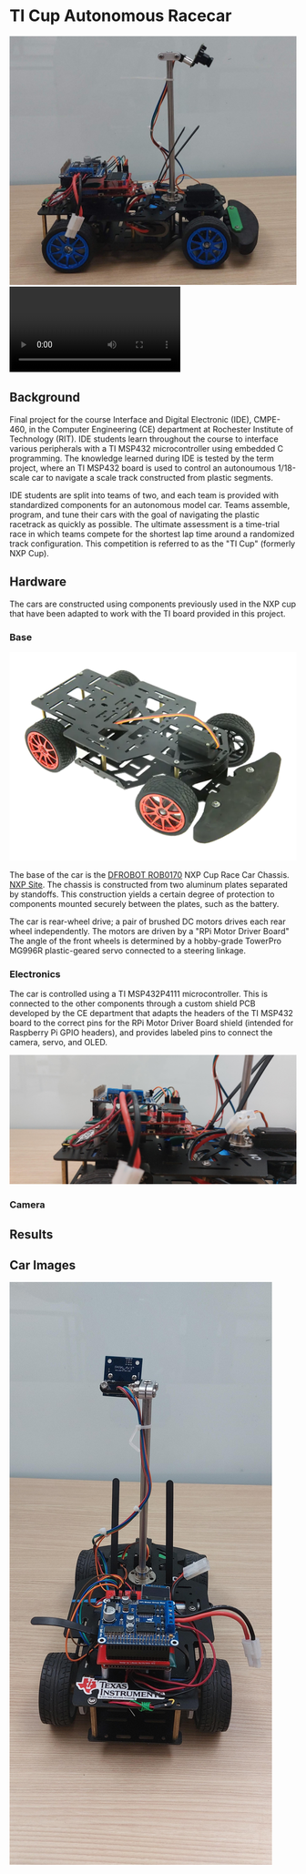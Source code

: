 # TI Cup Autonomous Racecar
![Right Profile View of Car](docs/images/car/car_right_cropped.jpg)
![Figure 8 demo](docs/demo/fig8.mp4)

## Background
Final project for the course Interface and Digital Electronic (IDE), CMPE-460, in the Computer Engineering (CE) department at Rochester Institute of Technology (RIT). IDE students learn throughout the course to interface various peripherals with a TI MSP432 microcontroller using embedded C programming. The knowledge learned during IDE is tested by the term project, where an TI MSP432 board is used to control an autonoumous 1/18-scale car to navigate a scale track constructed from plastic segments.

 IDE students are split into teams of two, and each team is provided with standardized components for an autonomous model car. Teams assemble, program, and tune their cars with the goal of navigating the plastic racetrack as quickly as possible. The ultimate assessment is a time-trial race in which teams compete for the shortest lap time around a randomized track configuration. This competition is referred to as the "TI Cup" (formerly NXP Cup).

## Hardware
The cars are constructed using components previously used in the NXP cup that have been adapted to work with the TI board provided in this project.

### Base
![NXP Chassis](docs/images/NXP_cup_chassis.png)

The base of the car is the [DFROBOT ROB0170](https://www.mouser.it/ProductDetail/DFRobot/ROB0170?qs=hWgE7mdIu5TqrtXq%252BmF5EA%3D%3D) NXP Cup Race Car Chassis. [NXP Site](https://nxp.gitbook.io/nxp-cup/dfrobot-chassis-developer-guide-2019/assembly/dfrobot-chassis). The chassis is constructed from two aluminum plates separated by standoffs. This construction yields a certain degree of protection to components mounted securely between the plates, such as the battery.

 The car is rear-wheel drive; a pair of brushed DC motors drives each rear wheel independently. The motors are driven by a "RPi Motor Driver Board"  The angle of the front wheels is determined by a hobby-grade TowerPro MG996R plastic-geared servo connected to a steering linkage. 

### Electronics
The car is controlled using a TI MSP432P4111 microcontroller. This is connected to the other components through a custom shield PCB developed by the CE department that adapts the headers of the TI MSP432 board to the correct pins for the RPi Motor Driver Board shield (intended for Raspberry Pi GPIO headers), and provides labeled pins to connect the camera, servo, and OLED.

![ElectronicsStack](docs/images/car/electronics_closeup.jpg)

### Camera



## Results



## Car Images
![RearView](docs/images/car/car_rear_portrait.jpg)
